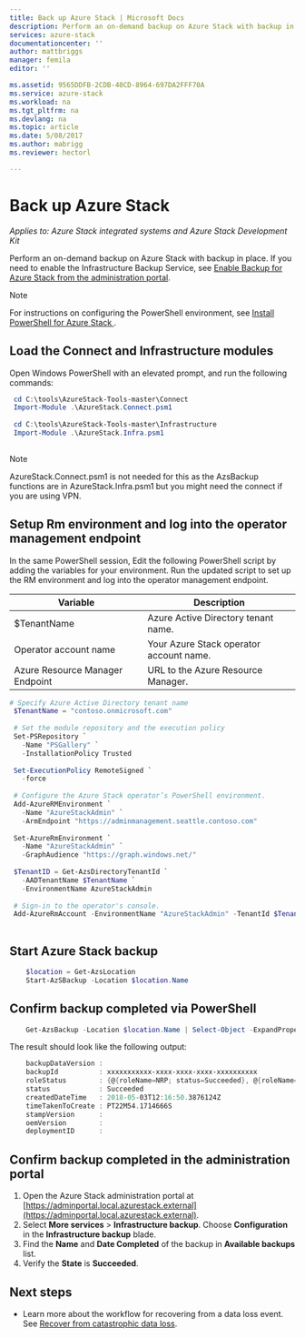 ```yaml
---
title: Back up Azure Stack | Microsoft Docs
description: Perform an on-demand backup on Azure Stack with backup in place.
services: azure-stack
documentationcenter: ''
author: mattbriggs
manager: femila
editor: ''

ms.assetid: 9565DDFB-2CDB-40CD-8964-697DA2FFF70A
ms.service: azure-stack
ms.workload: na
ms.tgt_pltfrm: na
ms.devlang: na
ms.topic: article
ms.date: 5/08/2017
ms.author: mabrigg
ms.reviewer: hectorl

---
```

# Back up Azure Stack

*Applies to: Azure Stack integrated systems and Azure Stack Development Kit*

Perform an on-demand backup on Azure Stack with backup in place. If you need to enable the Infrastructure Backup Service, see [Enable Backup for Azure Stack from the administration portal](azure-stack-backup-enable-backup-console.md).

> [!Note]  
>  For instructions on configuring the PowerShell environment, see [Install PowerShell for Azure Stack ](azure-stack-powershell-install.md).

##  Load the Connect and Infrastructure modules

Open Windows PowerShell with an elevated prompt, and run the following commands:

   ```powershell
    cd C:\tools\AzureStack-Tools-master\Connect
    Import-Module .\AzureStack.Connect.psm1
    
    cd C:\tools\AzureStack-Tools-master\Infrastructure
    Import-Module .\AzureStack.Infra.psm1 
    
   ```
> [!NOTE]
> AzureStack.Connect.psm1 is not needed for this as the AzsBackup functions are in AzureStack.Infra.psm1 but you might need the connect if you are using VPN.

##  Setup Rm environment and log into the operator management endpoint

In the same PowerShell session, Edit the following PowerShell script by adding the variables for your environment. Run the updated script to set up the RM environment and log into the operator management endpoint.

| Variable    | Description |
|---          |---          |
| $TenantName | Azure Active Directory tenant name. |
| Operator account name        | Your Azure Stack operator account name. |
| Azure Resource Manager Endpoint | URL to the Azure Resource Manager. |

   ```powershell
   # Specify Azure Active Directory tenant name
    $TenantName = "contoso.onmicrosoft.com"
    
    # Set the module repository and the execution policy
    Set-PSRepository `
      -Name "PSGallery" `
      -InstallationPolicy Trusted
    
    Set-ExecutionPolicy RemoteSigned `
      -force
    
    # Configure the Azure Stack operator’s PowerShell environment.
    Add-AzureRMEnvironment `
      -Name "AzureStackAdmin" `
      -ArmEndpoint "https://adminmanagement.seattle.contoso.com"
    
    Set-AzureRmEnvironment `
      -Name "AzureStackAdmin" `
      -GraphAudience "https://graph.windows.net/"
    
    $TenantID = Get-AzsDirectoryTenantId `
      -AADTenantName $TenantName `
      -EnvironmentName AzureStackAdmin
    
    # Sign-in to the operator's console.
    Add-AzureRmAccount -EnvironmentName "AzureStackAdmin" -TenantId $TenantID
    
   ```


## Start Azure Stack backup

```powershell
    $location = Get-AzsLocation
    Start-AzSBackup -Location $location.Name
```


## Confirm backup completed via PowerShell

```powershell
    Get-AzsBackup -Location $location.Name | Select-Object -ExpandProperty BackupInfo
```

The result should look like the following output:

```powershell
    backupDataVersion :
    backupId          : xxxxxxxxxxx-xxxx-xxxx-xxxx-xxxxxxxxxx
    roleStatus        : {@{roleName=NRP; status=Succeeded}, @{roleName=SRP; status=Succeeded}, @{roleName=CRP; status=Succeeded}, @{roleName=KeyVaultInternalControlPlane; status=Succeeded}...}
    status            : Succeeded
    createdDateTime   : 2018-05-03T12:16:50.3876124Z
    timeTakenToCreate : PT22M54.1714666S
    stampVersion      :
    oemVersion        :
    deploymentID      :
```

## Confirm backup completed in the administration portal

1. Open the Azure Stack administration portal at [https://adminportal.local.azurestack.external](https://adminportal.local.azurestack.external).
2. Select **More services** > **Infrastructure backup**. Choose **Configuration** in the **Infrastructure backup** blade.
3. Find the **Name** and **Date Completed** of the backup in **Available backups** list.
4. Verify the **State** is **Succeeded**.

<!-- You can also confirm the backup completed from the administration portal. Navigate to `\MASBackup\<datetime>\<backupid>\BackupInfo.xml`

In ‘Confirm backup completed’ section, the path at the end doesn’t make sense (ie relative to what, datetime format, etc?)
\MASBackup\<datetime>\<backupid>\BackupInfo.xml -->


## Next steps

- Learn more about the workflow for recovering from a data loss event. See [Recover from catastrophic data loss](azure-stack-backup-recover-data.md).
